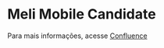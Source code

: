 # Meli Mobile Candidate

Para mais informações, acesse <a href="https://dossantos-paulo.atlassian.net/wiki/spaces/~5eb763b0c112750baba612c1/pages/360449/MeLi+Mobile+Candidate" target="_blank">Confluence</a>

